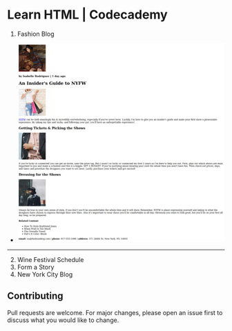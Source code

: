 # Learn HTML | Codecademy

1. Fashion Blog
- ![Preview for the Fashion Blog](./design/preview1.png)
---
2. Wine Festival Schedule
3. Form a Story
4. New York City Blog

## Contributing
Pull requests are welcome. For major changes, please open an issue first to discuss what you would like to change.
